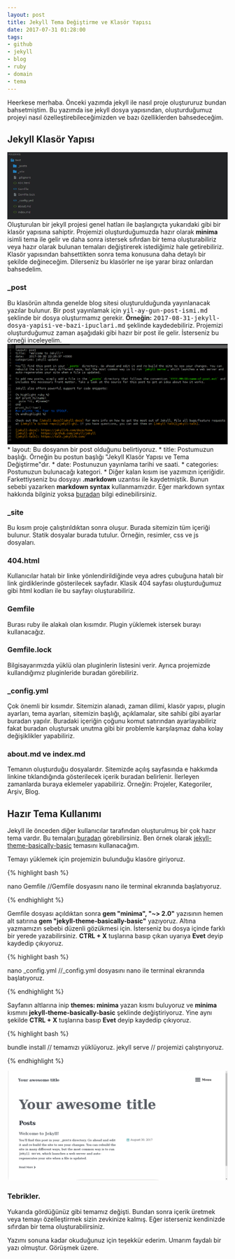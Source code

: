 ```yaml
---
layout: post
title: Jekyll Tema Değiştirme ve Klasör Yapısı
date: 2017-07-31 01:28:00
tags:
- github
- jekyll
- blog
- ruby
- domain
- tema
---
```


Heerkese merhaba. Önceki yazımda jekyll ile nasıl proje oluştururuz bundan bahsetmiştim. Bu yazımda ise jekyll dosya yapısından, oluşturduğumuz projeyi nasıl özelleştirebileceğimizden ve bazı özelliklerden bahsedeceğim.

<h2>Jekyll Klasör Yapısı</h2>

<img class="img-responsive" src="../static/img/post_image/jekyll_tema_degistirme_ve_klasor_yapisi.png" alt="Görüntü yüklemenede lütfen sayfayı tekrar yükleyiniz." />
Oluşturulan bir jekyll projesi genel hatları ile başlangıçta yukarıdaki gibi bir klasör yapısına sahiptir.
Projemizi oluşturduğumuzda hazır olarak <strong>minima</strong> isimli tema ile gelir ve daha sonra istersek sıfırdan bir tema oluşturabiliriz veya hazır olarak bulunan temaları değiştirerek istediğimiz hale getirebiliriz. Klasör yapısından bahsettikten sonra tema konusuna daha detaylı bir şekilde değineceğim. 
Dilerseniz bu klasörler ne işe yarar biraz onlardan bahsedelim.

<h3>_post</h3>
Bu klasörün altında genelde blog sitesi oluşturulduğunda yayınlanacak yazılar bulunur. Bir post yayınlamak için <kbd>yil-ay-gun-post-ismi.md</kbd> şeklinde bir dosya oluşturmamız gerekir.  <strong>Örneğin:</strong> <kbd>2017-08-31-jekyll-dosya-yapisi-ve-bazi-ipuclari.md</kbd> şeklinde kaydedebiliriz. Projemizi oluşturduğumuz zaman aşağıdaki gibi hazır bir post ile gelir. İsterseniz bu örneği inceleyelim.

<img class="img-responsive" src="../static/img/post_image/jekyll_tema_degistirme_ve_klasor_yapisi_2.png" alt="Görüntü yüklemenede lütfen sayfayı tekrar yükleyiniz." />
* layout: Bu dosyanın bir post olduğunu belirtiyoruz.
* title: Postumuzun başlığı. Örneğin bu postun başlığı "Jekyll Klasör Yapısı ve Tema Değiştirme"dır.
* date: Postunuzun yayınlama tarihi ve saati.
* categories: Postunuzun bulunacağı kategori.
* Diğer kalan kısım ise yazımızın içeriğidir. Farkettiyseniz bu dosyayı <strong>.markdown</strong> uzantısı ile kaydetmiştik. Bunun sebebi yazarken <strong>markdown syntax</strong> kullanmamızdır. Eğer markdown syntax hakkında bilginiz yoksa <a href="https://learn.getgrav.org/content/markdown">buradan</a> bilgi edinebilirsiniz.

<h3>_site</h3>
Bu kısım proje çalıştırıldıktan sonra oluşur. Burada sitemizin tüm içeriği bulunur. Statik dosyalar burada tutulur. Örneğin, resimler, css ve js dosyaları.

<h3>404.html</h3>
Kullanıcılar hatalı bir linke yönlendirildiğinde veya adres çubuğuna hatalı bir link girdiklerinde gösterilecek sayfadır. Klasik 404 sayfası oluşturduğumuz gibi html kodları ile bu sayfayı oluşturabiliriz.

<h3>Gemfile</h3>
Burası ruby ile alakalı olan kısımdır. Plugin yüklemek istersek burayı kullanacağız.

<h3>Gemfile.lock</h3>
Bilgisayarımızda yüklü olan pluginlerin listesini verir. Ayrıca projemizde kullandığımız pluginleride buradan görebiliriz.

<h3>_config.yml</h3>
Çok önemli bir kısımdır. Sitemizin alanadı, zaman dilimi, klasör yapısı, plugin ayarları, tema ayarları, sitemizin başlığı, açıklamalar, site sahibi gibi ayarlar buradan yapılır. Buradaki içeriğin çoğunu komut satırından ayarlayabiliriz fakat buradan oluştursak unutma gibi bir problemle karşılaşmaz daha kolay değişiklikler yapabiliriz.

<h3>about.md ve index.md</h3>
Temanın oluşturduğu dosyalardır. Sitemizde açılış sayfasında <v></v>e hakkımda linkine tıklandığında gösterilecek içerik buradan belirlenir. İlerleyen zamanlarda buraya eklemeler yapabiliriz. Örneğin: Projeler, Kategoriler, Arşiv, Blog.

<h2>Hazır Tema Kullanımı</h2>
Jekyll ile önceden diğer kullanıcılar tarafından oluşturulmuş bir çok hazır tema vardır. Bu temaları<a href="www.jekyllthemes.com"> buradan</a> görebilirsiniz. Ben örnek olarak <a href="https://mmistakes.github.io/jekyll-theme-basically-basic/">jekyll-theme-basically-basic</a> temasını kullanacağım.  

Temayı yüklemek için projemizin bulunduğu klasöre giriyoruz.

{% highlight bash %}

nano Gemfile //Gemfile dosyasını nano ile terminal ekranında başlatıyoruz.

{% endhighlight %}

Gemfile dosyası açıldıktan sonra <strong>gem "minima", "~> 2.0"</strong> yazısının hemen alt satırına <strong>gem "jekyll-theme-basically-basic"</strong> yazıyoruz. Altına yazmamızın sebebi düzenli gözükmesi için. İsterseniz bu dosya içinde farklı bir yerede yazabilirsiniz. <strong>CTRL + X</strong> tuşlarına basıp çıkan uyarıya <strong>Evet</strong> deyip kaydedip çıkıyoruz. 

{% highlight bash %}

nano _config.yml //_config.yml dosyasını nano ile terminal ekranında başlatıyoruz.

{% endhighlight %}

Sayfanın altlarına inip <strong>themes: minima</strong> yazan kısmı buluyoruz ve <strong>minima</strong> kısmını <strong>jekyll-theme-basically-basic</strong> şeklinde değiştiriyoruz. Yine aynı şekilde <strong>CTRL + X</strong> tuşlarına basıp <strong>Evet</strong> deyip kaydedip çıkıyoruz.

{% highlight bash %}

bundle install // temamızı yüklüyoruz.
jekyll serve   // projemizi çalıştırıyoruz.

{% endhighlight %}

<img class="img-responsive" src="../static/img/post_image/jekyll_tema_degistirme_ve_klasor_yapisi_3.png" alt="Görüntü yüklemenede lütfen sayfayı tekrar yükleyiniz." />

<h3><strong>Tebrikler.</strong></h3>
Yukarıda gördüğünüz gibi temamız değişti. Bundan sonra içerik üretmek veya temayı özelleştirmek sizin zevkinize kalmış. Eğer isterseniz kendinizde sıfırdan bir tema oluşturabilirsiniz.  

Yazımı sonuna kadar okuduğunuz için teşekkür ederim. Umarım faydalı bir yazı olmuştur. Görüşmek üzere.
